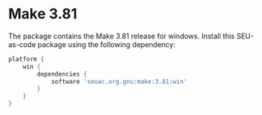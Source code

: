 # Make 3.81

The package contains the Make 3.81 release for windows. Install this SEU-as-code package using the following dependency:

```groovy
platform {
    win {
        dependencies {
            software 'seuac.org.gnu:make:3.81:win'
        }
    }
}
```
